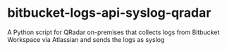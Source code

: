# bitbucket-logs-api-syslog-qradar
A Python script for QRadar on-premises that collects logs from Bitbucket Workspace via Atlassian and sends the logs as syslog
